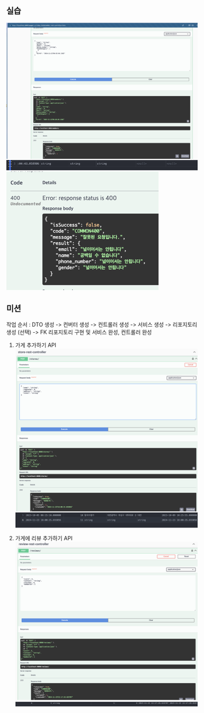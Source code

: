 실습
---
![alt text](image.png)
![alt text](image-1.png)
![alt text](image-2.png)

미션
---
작업 순서 : DTO 생성 -> 컨버터 생성 -> 컨트롤러 생성 -> 서비스 생성 -> 리포지토리 생성 (선택) -> FK 리포지토리 구현 및 서비스 완성, 컨트롤러 완성
1. 가게 추가하기 API
![alt text](image-3.png)
![alt text](image-4.png)

2. 가게에 리뷰 추가하기 API
![alt text](image-5.png)
![alt text](image-6.png)